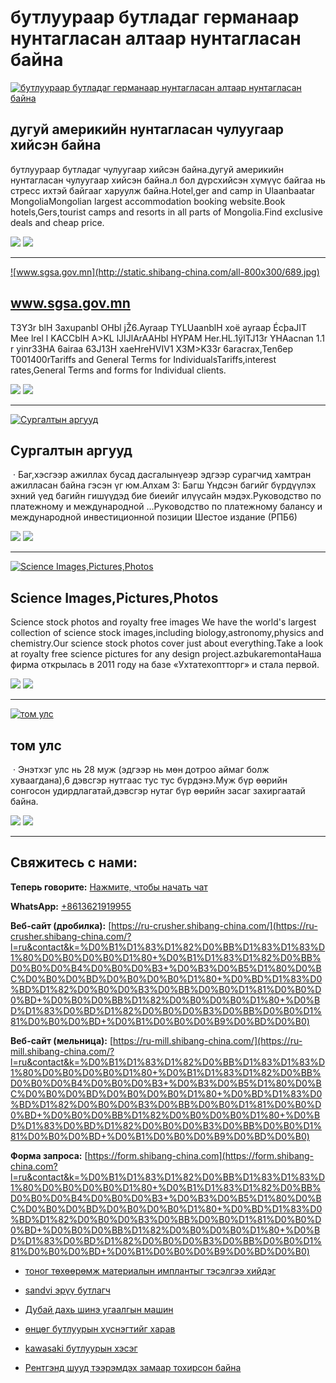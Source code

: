 # бутлуураар бутладаг германаар нунтагласан алтаар нунтагласан байна

<a href="https://swt.shibang-china.com/?l=ru&img&k=%D0%B1%D1%83%D1%82%D0%BB%D1%83%D1%83%D1%80%D0%B0%D0%B0%D1%80+%D0%B1%D1%83%D1%82%D0%BB%D0%B0%D0%B4%D0%B0%D0%B3+%D0%B3%D0%B5%D1%80%D0%BC%D0%B0%D0%BD%D0%B0%D0%B0%D1%80+%D0%BD%D1%83%D0%BD%D1%82%D0%B0%D0%B3%D0%BB%D0%B0%D1%81%D0%B0%D0%BD+%D0%B0%D0%BB%D1%82%D0%B0%D0%B0%D1%80+%D0%BD%D1%83%D0%BD%D1%82%D0%B0%D0%B3%D0%BB%D0%B0%D1%81%D0%B0%D0%BD+%D0%B1%D0%B0%D0%B9%D0%BD%D0%B0" target="_blank">![бутлуураар бутладаг германаар нунтагласан алтаар нунтагласан байна](http://static.shibang-china.com/all-800x300/671.jpg)</a>

## дугуй америкийн нунтагласан чулуугаар хийсэн байна
бутлуураар бутладаг чулуугаар хийсэн байна.дугуй америкийн нунтагласан чулуугаар хийсэн байна.л бол дүрсхийсэн хүмүүс байгаа нь стресс ихтэй байгааг харуулж байна.Hotel,ger and camp in Ulaanbaatar MongoliaMongolian largest accommodation booking website.Book hotels,Gers,tourist camps and resorts in all parts of Mongolia.Find exclusive deals and cheap price.


<a href="https://whatsapp.shibangsoft.com/WhatsApp.php" target="_blank" title="WhatsApp">![](http://static.shibang-china.com/icon/whatsapp.png)</a> <a href="https://swt.shibang-china.com/?l=ru&icon&k=%D0%B1%D1%83%D1%82%D0%BB%D1%83%D1%83%D1%80%D0%B0%D0%B0%D1%80+%D0%B1%D1%83%D1%82%D0%BB%D0%B0%D0%B4%D0%B0%D0%B3+%D0%B3%D0%B5%D1%80%D0%BC%D0%B0%D0%BD%D0%B0%D0%B0%D1%80+%D0%BD%D1%83%D0%BD%D1%82%D0%B0%D0%B3%D0%BB%D0%B0%D1%81%D0%B0%D0%BD+%D0%B0%D0%BB%D1%82%D0%B0%D0%B0%D1%80+%D0%BD%D1%83%D0%BD%D1%82%D0%B0%D0%B3%D0%BB%D0%B0%D1%81%D0%B0%D0%BD+%D0%B1%D0%B0%D0%B9%D0%BD%D0%B0" target="_blank">![](http://static.shibang-china.com/icon/chat-ru.png)</a>

---

<a href="https://swt.shibang-china.com/?l=ru&img&k=%D0%B1%D1%83%D1%82%D0%BB%D1%83%D1%83%D1%80%D0%B0%D0%B0%D1%80+%D0%B1%D1%83%D1%82%D0%BB%D0%B0%D0%B4%D0%B0%D0%B3+%D0%B3%D0%B5%D1%80%D0%BC%D0%B0%D0%BD%D0%B0%D0%B0%D1%80+%D0%BD%D1%83%D0%BD%D1%82%D0%B0%D0%B3%D0%BB%D0%B0%D1%81%D0%B0%D0%BD+%D0%B0%D0%BB%D1%82%D0%B0%D0%B0%D1%80+%D0%BD%D1%83%D0%BD%D1%82%D0%B0%D0%B3%D0%BB%D0%B0%D1%81%D0%B0%D0%BD+%D0%B1%D0%B0%D0%B9%D0%BD%D0%B0" target="_blank">![www.sgsa.gov.mn](http://static.shibang-china.com/all-800x300/689.jpg)</a>

## www.sgsa.gov.mn
T3Y3r blH 3axupanbl OHbl jŽ6.Ayraap TYLUaanblH xo&#235; ayraap &#201;c&#254;aJIT Mee lrel l KACCblH A&gt;KL lJIJlArAAHbl HYPAM Her.HL.1&#255;lTJ13r YHAacnan 1.1 r yinr33HA 6airaa 63J13H xaeHreHVIV1 X3M&gt;K33r 6aracrax,Ten6ep T001400rTariffs and General Terms for IndividualsTariffs,interest rates,General Terms and forms for Individual clients.


<a href="https://whatsapp.shibangsoft.com/WhatsApp.php" target="_blank" title="WhatsApp">![](http://static.shibang-china.com/icon/whatsapp.png)</a> <a href="https://swt.shibang-china.com/?l=ru&icon&k=%D0%B1%D1%83%D1%82%D0%BB%D1%83%D1%83%D1%80%D0%B0%D0%B0%D1%80+%D0%B1%D1%83%D1%82%D0%BB%D0%B0%D0%B4%D0%B0%D0%B3+%D0%B3%D0%B5%D1%80%D0%BC%D0%B0%D0%BD%D0%B0%D0%B0%D1%80+%D0%BD%D1%83%D0%BD%D1%82%D0%B0%D0%B3%D0%BB%D0%B0%D1%81%D0%B0%D0%BD+%D0%B0%D0%BB%D1%82%D0%B0%D0%B0%D1%80+%D0%BD%D1%83%D0%BD%D1%82%D0%B0%D0%B3%D0%BB%D0%B0%D1%81%D0%B0%D0%BD+%D0%B1%D0%B0%D0%B9%D0%BD%D0%B0" target="_blank">![](http://static.shibang-china.com/icon/chat-ru.png)</a>

---

<a href="https://swt.shibang-china.com/?l=ru&img&k=%D0%B1%D1%83%D1%82%D0%BB%D1%83%D1%83%D1%80%D0%B0%D0%B0%D1%80+%D0%B1%D1%83%D1%82%D0%BB%D0%B0%D0%B4%D0%B0%D0%B3+%D0%B3%D0%B5%D1%80%D0%BC%D0%B0%D0%BD%D0%B0%D0%B0%D1%80+%D0%BD%D1%83%D0%BD%D1%82%D0%B0%D0%B3%D0%BB%D0%B0%D1%81%D0%B0%D0%BD+%D0%B0%D0%BB%D1%82%D0%B0%D0%B0%D1%80+%D0%BD%D1%83%D0%BD%D1%82%D0%B0%D0%B3%D0%BB%D0%B0%D1%81%D0%B0%D0%BD+%D0%B1%D0%B0%D0%B9%D0%BD%D0%B0" target="_blank">![Сургалтын аргууд](http://static.shibang-china.com/all-800x300/702.jpg)</a>

## Сургалтын аргууд
&nbsp;&#0183;&#32;Баг,хэсгээр ажиллах бусад дасгалынүеэр эдгээр сурагчид хамтран ажилласан байна гэсэн үг юм.Алхам 3: Багш Үндсэн багийг бүрдүүлэх эхний үед багийн гишүүдэд бие биеийг илүүсайн мэдэх.Руководство по платежному и международной …Руководство по платежному балансу и международной инвестиционной позиции Шестое издание (РПБ6)


<a href="https://whatsapp.shibangsoft.com/WhatsApp.php" target="_blank" title="WhatsApp">![](http://static.shibang-china.com/icon/whatsapp.png)</a> <a href="https://swt.shibang-china.com/?l=ru&icon&k=%D0%B1%D1%83%D1%82%D0%BB%D1%83%D1%83%D1%80%D0%B0%D0%B0%D1%80+%D0%B1%D1%83%D1%82%D0%BB%D0%B0%D0%B4%D0%B0%D0%B3+%D0%B3%D0%B5%D1%80%D0%BC%D0%B0%D0%BD%D0%B0%D0%B0%D1%80+%D0%BD%D1%83%D0%BD%D1%82%D0%B0%D0%B3%D0%BB%D0%B0%D1%81%D0%B0%D0%BD+%D0%B0%D0%BB%D1%82%D0%B0%D0%B0%D1%80+%D0%BD%D1%83%D0%BD%D1%82%D0%B0%D0%B3%D0%BB%D0%B0%D1%81%D0%B0%D0%BD+%D0%B1%D0%B0%D0%B9%D0%BD%D0%B0" target="_blank">![](http://static.shibang-china.com/icon/chat-ru.png)</a>

---

<a href="https://swt.shibang-china.com/?l=ru&img&k=%D0%B1%D1%83%D1%82%D0%BB%D1%83%D1%83%D1%80%D0%B0%D0%B0%D1%80+%D0%B1%D1%83%D1%82%D0%BB%D0%B0%D0%B4%D0%B0%D0%B3+%D0%B3%D0%B5%D1%80%D0%BC%D0%B0%D0%BD%D0%B0%D0%B0%D1%80+%D0%BD%D1%83%D0%BD%D1%82%D0%B0%D0%B3%D0%BB%D0%B0%D1%81%D0%B0%D0%BD+%D0%B0%D0%BB%D1%82%D0%B0%D0%B0%D1%80+%D0%BD%D1%83%D0%BD%D1%82%D0%B0%D0%B3%D0%BB%D0%B0%D1%81%D0%B0%D0%BD+%D0%B1%D0%B0%D0%B9%D0%BD%D0%B0" target="_blank">![Science Images,Pictures,Photos](http://static.shibang-china.com/all-800x300/670.jpg)</a>

## Science Images,Pictures,Photos
Science stock photos and royalty free images We have the world's largest collection of science stock images,including biology,astronomy,physics and chemistry.Our science stock photos cover just about everything.Take a look at royalty free science pictures for any design project.azbukaremontaНаша фирма открылась в 2011 году на базе &#171;Ухтатехоптторг&#187; и стала первой.


<a href="https://whatsapp.shibangsoft.com/WhatsApp.php" target="_blank" title="WhatsApp">![](http://static.shibang-china.com/icon/whatsapp.png)</a> <a href="https://swt.shibang-china.com/?l=ru&icon&k=%D0%B1%D1%83%D1%82%D0%BB%D1%83%D1%83%D1%80%D0%B0%D0%B0%D1%80+%D0%B1%D1%83%D1%82%D0%BB%D0%B0%D0%B4%D0%B0%D0%B3+%D0%B3%D0%B5%D1%80%D0%BC%D0%B0%D0%BD%D0%B0%D0%B0%D1%80+%D0%BD%D1%83%D0%BD%D1%82%D0%B0%D0%B3%D0%BB%D0%B0%D1%81%D0%B0%D0%BD+%D0%B0%D0%BB%D1%82%D0%B0%D0%B0%D1%80+%D0%BD%D1%83%D0%BD%D1%82%D0%B0%D0%B3%D0%BB%D0%B0%D1%81%D0%B0%D0%BD+%D0%B1%D0%B0%D0%B9%D0%BD%D0%B0" target="_blank">![](http://static.shibang-china.com/icon/chat-ru.png)</a>

---

<a href="https://swt.shibang-china.com/?l=ru&img&k=%D0%B1%D1%83%D1%82%D0%BB%D1%83%D1%83%D1%80%D0%B0%D0%B0%D1%80+%D0%B1%D1%83%D1%82%D0%BB%D0%B0%D0%B4%D0%B0%D0%B3+%D0%B3%D0%B5%D1%80%D0%BC%D0%B0%D0%BD%D0%B0%D0%B0%D1%80+%D0%BD%D1%83%D0%BD%D1%82%D0%B0%D0%B3%D0%BB%D0%B0%D1%81%D0%B0%D0%BD+%D0%B0%D0%BB%D1%82%D0%B0%D0%B0%D1%80+%D0%BD%D1%83%D0%BD%D1%82%D0%B0%D0%B3%D0%BB%D0%B0%D1%81%D0%B0%D0%BD+%D0%B1%D0%B0%D0%B9%D0%BD%D0%B0" target="_blank">![том улс](http://static.shibang-china.com/all-800x300/1056.jpg)</a>

## том улс
&nbsp;&#0183;&#32;Энэтхэг улс нь 28 муж (эдгээр нь мөн дотроо аймаг болж хуваагдана),6 дэвсгэр нутгаас тус тус бүрдэнэ.Муж бүр өөрийн сонгосон удирдлагатай,дэвсгэр нутаг бүр өөрийн засаг захиргаатай байна.

<a href="https://whatsapp.shibangsoft.com/WhatsApp.php" target="_blank" title="WhatsApp">![](http://static.shibang-china.com/icon/whatsapp.png)</a> <a href="https://swt.shibang-china.com/?l=ru&icon&k=%D0%B1%D1%83%D1%82%D0%BB%D1%83%D1%83%D1%80%D0%B0%D0%B0%D1%80+%D0%B1%D1%83%D1%82%D0%BB%D0%B0%D0%B4%D0%B0%D0%B3+%D0%B3%D0%B5%D1%80%D0%BC%D0%B0%D0%BD%D0%B0%D0%B0%D1%80+%D0%BD%D1%83%D0%BD%D1%82%D0%B0%D0%B3%D0%BB%D0%B0%D1%81%D0%B0%D0%BD+%D0%B0%D0%BB%D1%82%D0%B0%D0%B0%D1%80+%D0%BD%D1%83%D0%BD%D1%82%D0%B0%D0%B3%D0%BB%D0%B0%D1%81%D0%B0%D0%BD+%D0%B1%D0%B0%D0%B9%D0%BD%D0%B0" target="_blank">![](http://static.shibang-china.com/icon/chat-ru.png)</a>

---
## Свяжитесь с нами:

**Теперь говорите:** [Нажмите, чтобы начать чат](https://swt.shibang-china.com?l=ru&contact&k=%D0%B1%D1%83%D1%82%D0%BB%D1%83%D1%83%D1%80%D0%B0%D0%B0%D1%80+%D0%B1%D1%83%D1%82%D0%BB%D0%B0%D0%B4%D0%B0%D0%B3+%D0%B3%D0%B5%D1%80%D0%BC%D0%B0%D0%BD%D0%B0%D0%B0%D1%80+%D0%BD%D1%83%D0%BD%D1%82%D0%B0%D0%B3%D0%BB%D0%B0%D1%81%D0%B0%D0%BD+%D0%B0%D0%BB%D1%82%D0%B0%D0%B0%D1%80+%D0%BD%D1%83%D0%BD%D1%82%D0%B0%D0%B3%D0%BB%D0%B0%D1%81%D0%B0%D0%BD+%D0%B1%D0%B0%D0%B9%D0%BD%D0%B0)

**WhatsApp:**  [+8613621919955](https://whatsapp.shibangsoft.com/WhatsApp.php)

**Веб-сайт (дробилка):** [https://ru-crusher.shibang-china.com/](https://ru-crusher.shibang-china.com/?l=ru&contact&k=%D0%B1%D1%83%D1%82%D0%BB%D1%83%D1%83%D1%80%D0%B0%D0%B0%D1%80+%D0%B1%D1%83%D1%82%D0%BB%D0%B0%D0%B4%D0%B0%D0%B3+%D0%B3%D0%B5%D1%80%D0%BC%D0%B0%D0%BD%D0%B0%D0%B0%D1%80+%D0%BD%D1%83%D0%BD%D1%82%D0%B0%D0%B3%D0%BB%D0%B0%D1%81%D0%B0%D0%BD+%D0%B0%D0%BB%D1%82%D0%B0%D0%B0%D1%80+%D0%BD%D1%83%D0%BD%D1%82%D0%B0%D0%B3%D0%BB%D0%B0%D1%81%D0%B0%D0%BD+%D0%B1%D0%B0%D0%B9%D0%BD%D0%B0)

**Веб-сайт (мельница):** [https://ru-mill.shibang-china.com/](https://ru-mill.shibang-china.com/?l=ru&contact&k=%D0%B1%D1%83%D1%82%D0%BB%D1%83%D1%83%D1%80%D0%B0%D0%B0%D1%80+%D0%B1%D1%83%D1%82%D0%BB%D0%B0%D0%B4%D0%B0%D0%B3+%D0%B3%D0%B5%D1%80%D0%BC%D0%B0%D0%BD%D0%B0%D0%B0%D1%80+%D0%BD%D1%83%D0%BD%D1%82%D0%B0%D0%B3%D0%BB%D0%B0%D1%81%D0%B0%D0%BD+%D0%B0%D0%BB%D1%82%D0%B0%D0%B0%D1%80+%D0%BD%D1%83%D0%BD%D1%82%D0%B0%D0%B3%D0%BB%D0%B0%D1%81%D0%B0%D0%BD+%D0%B1%D0%B0%D0%B9%D0%BD%D0%B0)

**Форма запроса:** [https://form.shibang-china.com](https://form.shibang-china.com?l=ru&contact&k=%D0%B1%D1%83%D1%82%D0%BB%D1%83%D1%83%D1%80%D0%B0%D0%B0%D1%80+%D0%B1%D1%83%D1%82%D0%BB%D0%B0%D0%B4%D0%B0%D0%B3+%D0%B3%D0%B5%D1%80%D0%BC%D0%B0%D0%BD%D0%B0%D0%B0%D1%80+%D0%BD%D1%83%D0%BD%D1%82%D0%B0%D0%B3%D0%BB%D0%B0%D1%81%D0%B0%D0%BD+%D0%B0%D0%BB%D1%82%D0%B0%D0%B0%D1%80+%D0%BD%D1%83%D0%BD%D1%82%D0%B0%D0%B3%D0%BB%D0%B0%D1%81%D0%B0%D0%BD+%D0%B1%D0%B0%D0%B9%D0%BD%D0%B0)

* [тоног төхөөрөмж материалын имплантыг тэсэлгээ хийдэг](../128/%D1%82%D0%BE%D0%BD%D0%BE%D0%B3%20%D1%82%D3%A9%D1%85%D3%A9%D3%A9%D1%80%D3%A9%D0%BC%D0%B6%20%D0%BC%D0%B0%D1%82%D0%B5%D1%80%D0%B8%D0%B0%D0%BB%D1%8B%D0%BD%20%D0%B8%D0%BC%D0%BF%D0%BB%D0%B0%D0%BD%D1%82%D1%8B%D0%B3%20%D1%82%D1%8D%D1%81%D1%8D%D0%BB%D0%B3%D1%8D%D1%8D%20%D1%85%D0%B8%D0%B9%D0%B4%D1%8D%D0%B3.md)

* [sandvi эрүү бутлагч](../129/sandvi%20%D1%8D%D1%80%D2%AF%D2%AF%20%D0%B1%D1%83%D1%82%D0%BB%D0%B0%D0%B3%D1%87.md)

* [Дубай дахь шинэ угаалгын машин](../127/%D0%94%D1%83%D0%B1%D0%B0%D0%B9%20%D0%B4%D0%B0%D1%85%D1%8C%20%D1%88%D0%B8%D0%BD%D1%8D%20%D1%83%D0%B3%D0%B0%D0%B0%D0%BB%D0%B3%D1%8B%D0%BD%20%D0%BC%D0%B0%D1%88%D0%B8%D0%BD.md)

* [өнцөг бутлуурын хүснэгтийг харав](../129/%D3%A9%D0%BD%D1%86%D3%A9%D0%B3%20%D0%B1%D1%83%D1%82%D0%BB%D1%83%D1%83%D1%80%D1%8B%D0%BD%20%D1%85%D2%AF%D1%81%D0%BD%D1%8D%D0%B3%D1%82%D0%B8%D0%B9%D0%B3%20%D1%85%D0%B0%D1%80%D0%B0%D0%B2.md)

* [kawasaki бутлуурын хэсэг](../127/kawasaki%20%D0%B1%D1%83%D1%82%D0%BB%D1%83%D1%83%D1%80%D1%8B%D0%BD%20%D1%85%D1%8D%D1%81%D1%8D%D0%B3.md)

* [Рентгэнд шууд тээрэмдэх замаар тохирсон байна](../128/%D0%A0%D0%B5%D0%BD%D1%82%D0%B3%D1%8D%D0%BD%D0%B4%20%D1%88%D1%83%D1%83%D0%B4%20%D1%82%D1%8D%D1%8D%D1%80%D1%8D%D0%BC%D0%B4%D1%8D%D1%85%20%D0%B7%D0%B0%D0%BC%D0%B0%D0%B0%D1%80%20%D1%82%D0%BE%D1%85%D0%B8%D1%80%D1%81%D0%BE%D0%BD%20%D0%B1%D0%B0%D0%B9%D0%BD%D0%B0.md)
